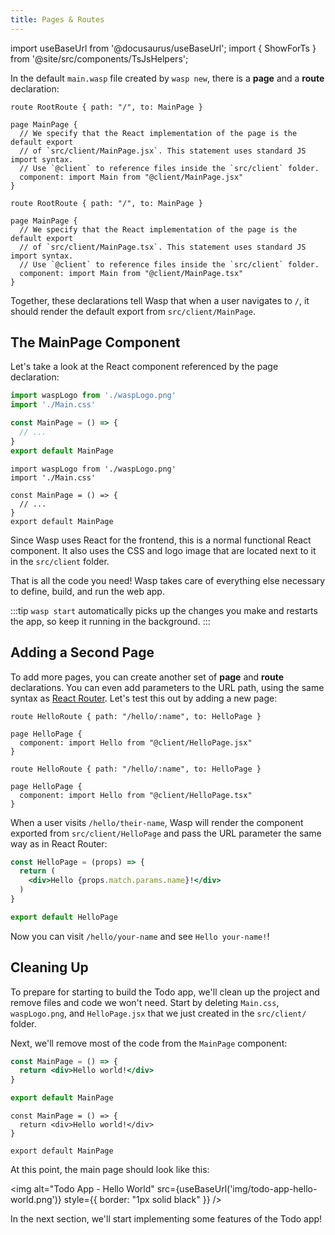 ```yaml
---
title: Pages & Routes
---
```


import useBaseUrl from '@docusaurus/useBaseUrl';
import { ShowForTs } from '@site/src/components/TsJsHelpers';


In the default `main.wasp` file created by `wasp new`, there is a __page__ and a __route__ declaration:

<Tabs groupId="js-ts">
<TabItem value="js" label="JavaScript">

```wasp title="main.wasp"
route RootRoute { path: "/", to: MainPage }

page MainPage {
  // We specify that the React implementation of the page is the default export
  // of `src/client/MainPage.jsx`. This statement uses standard JS import syntax.
  // Use `@client` to reference files inside the `src/client` folder.
  component: import Main from "@client/MainPage.jsx"
}
```

</TabItem>
<TabItem value="ts" label="TypeScript">

```wasp title="main.wasp"
route RootRoute { path: "/", to: MainPage }

page MainPage {
  // We specify that the React implementation of the page is the default export
  // of `src/client/MainPage.tsx`. This statement uses standard JS import syntax.
  // Use `@client` to reference files inside the `src/client` folder.
  component: import Main from "@client/MainPage.tsx"
}
```

</TabItem>
</Tabs>

Together, these declarations tell Wasp that when a user navigates to `/`, it should render the default export from `src/client/MainPage`.

## The MainPage Component

Let's take a look at the React component referenced by the page declaration:

<Tabs groupId="js-ts">
<TabItem value="js" label="JavaScript">

```jsx title="src/client/MainPage.jsx"
import waspLogo from './waspLogo.png'
import './Main.css'

const MainPage = () => {
  // ...
}
export default MainPage
```

</TabItem>
<TabItem value="ts" label="TypeScript">

```tsx title="src/client/MainPage.tsx"
import waspLogo from './waspLogo.png'
import './Main.css'

const MainPage = () => {
  // ...
}
export default MainPage
```

</TabItem>
</Tabs>

Since Wasp uses React for the frontend, this is a normal functional React component. It also uses the CSS and logo image that are located next to it in the `src/client` folder.

That is all the code you need! Wasp takes care of everything else necessary to define, build, and run the web app.

:::tip
`wasp start` automatically picks up the changes you make and restarts the app, so keep it running in the background.
:::

## Adding a Second Page

To add more pages, you can create another set of __page__ and __route__ declarations. You can even add parameters to the URL path, using the same syntax as [React Router](https://reactrouter.com/web/). Let's test this out by adding a new page:

<Tabs groupId="js-ts">
<TabItem value="js" label="JavaScript">

```wasp title="main.wasp"
route HelloRoute { path: "/hello/:name", to: HelloPage }

page HelloPage {
  component: import Hello from "@client/HelloPage.jsx"
}
```

</TabItem>
<TabItem value="ts" label="TypeScript">

```wasp title="main.wasp"
route HelloRoute { path: "/hello/:name", to: HelloPage }

page HelloPage {
  component: import Hello from "@client/HelloPage.tsx"
}
```

</TabItem>
</Tabs>

When a user visits `/hello/their-name`, Wasp will render the component exported from `src/client/HelloPage` and pass the URL parameter the same way as in React Router:

<Tabs groupId="js-ts">
<TabItem value="js" label="JavaScript">

```jsx title="src/client/HelloPage.jsx"
const HelloPage = (props) => {
  return (
    <div>Hello {props.match.params.name}!</div>
  )
}

export default HelloPage
```

</TabItem>

<!-- TODO: TypeScript version -->

</Tabs>

Now you can visit `/hello/your-name` and see `Hello your-name!`!

## Cleaning Up

To prepare for starting to build the Todo app, we'll clean up the project and remove files and code we won't need. Start by deleting `Main.css`, `waspLogo.png`, and `HelloPage.jsx` that we just created in the `src/client/` folder.

Next, we'll remove most of the code from the `MainPage` component:

<Tabs groupId="js-ts">
<TabItem value="js" label="JavaScript">

```jsx title="src/client/MainPage.jsx"
const MainPage = () => {
  return <div>Hello world!</div>
}

export default MainPage
```

</TabItem>
<TabItem value="ts" label="TypeScript">

```tsx title="src/client/MainPage.tsx"
const MainPage = () => {
  return <div>Hello world!</div>
}

export default MainPage
```

</TabItem>
</Tabs>

At this point, the main page should look like this:

<img alt="Todo App - Hello World"
     src={useBaseUrl('img/todo-app-hello-world.png')}
     style={{ border: "1px solid black" }}
/>

In the next section, we'll start implementing some features of the Todo app!
